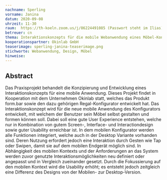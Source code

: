 ```yaml
---
nachname: Sperling
vorname: Janina
datum: 2020-09-08
uhrzeit: 11-30
raum:  https://th-koeln.zoom.us/j/86224491085 (Passwort steht im Ilias)
betreuer: cn
thema: Interaktionskonzepts für die mobile Webanwendung eines Möbel-Konfigurators
kooperationspartner: Okinlab GmbH
teaserimage: sperling-janina-teaserimage.png
stichworte: Webanwendung, Design, Möbel
hinweise:
---
```


## Abstract

Das Praxisprojekt behandelt die Konzipierung und Entwicklung eines Interaktionskonzepts für eine mobile Anwendung.
Dieses Projekt findet in Kooperation mit dem Unternehmen Okinlab statt, welches das Produkt form.bar sowie den dazu gehörigen Regal-Konfigurator entwickelt hat. 
Das Interaktionskonzept wird für die neue mobile Anwendung des Konfigurators entwickelt, mit welchem der Benutzer sein Möbel selbst gestalten und formen können soll. 
Dabei soll eine gute User Experience entstehen, welche nur in Kombination von gutem Screen-, Interface- und Interactiondesign sowie guter Usability erreichbar ist. 
In dem mobilen Konfigurator werden alle Funktionen integriert, welche auch in der Desktop Variante vorhanden sind. Deren Nutzung erfordert jedoch eine Interaktion durch Gesten wie Tap oder Swipen, damit sie auf dem mobilen Endgerät möglich sind. In Abhängigkeit des mobilen Kontexts und der Anforderungen an das System werden zuvor genutzte Interaktionsmöglichkeiten neu definiert oder angepasst und in Vergleich zueinander gesetzt.
Durch die Fokussierung auf den mobilen Kontext wird die Usability erhöht; es entsteht jedoch zeitgleich eine Differenz des Designs von der Mobilen- zur Desktop-Version. 
